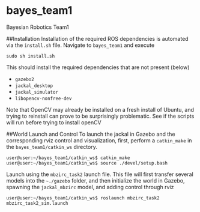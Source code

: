 # bayes_team1
Bayesian Robotics Team1

##Installation
Installation of the required ROS dependencies is automated via the `install.sh` file. Navigate to `bayes_team1` and execute 

```
sudo sh install.sh
```

This should install the required dependencies that are not present (below)

 * `gazebo2`
 * `jackal_desktop`
 * `jackal_simulator`
 * `libopencv-nonfree-dev`

Note that OpenCV may already be installed on a fresh install of Ubuntu, and trying to reinstall can prove to be surprisingly problematic. See if the scripts will run before trying to install openCV 

##World Launch and Control
To launch the jackal in Gazebo and the corresponding rviz control and visualization, first, perform a `catkin_make` in the `bayes_team1/catkin_ws` directory.
```
user@user:~/bayes_team1/catkin_ws$ catkin_make
user@user:~/bayes_team1/catkin_ws$ source ./devel/setup.bash
```
Launch using the `mbzirc_task2` launch file. This file will first transfer several models into the `~./gazebo` folder, and then initialize the world in Gazebo, spawning the `jackal_mbzirc` model, and adding control through rviz
```
user@user:~/bayes_team1/catkin_ws$ roslaunch mbzirc_task2 mbzirc_task2_sim.launch
```
